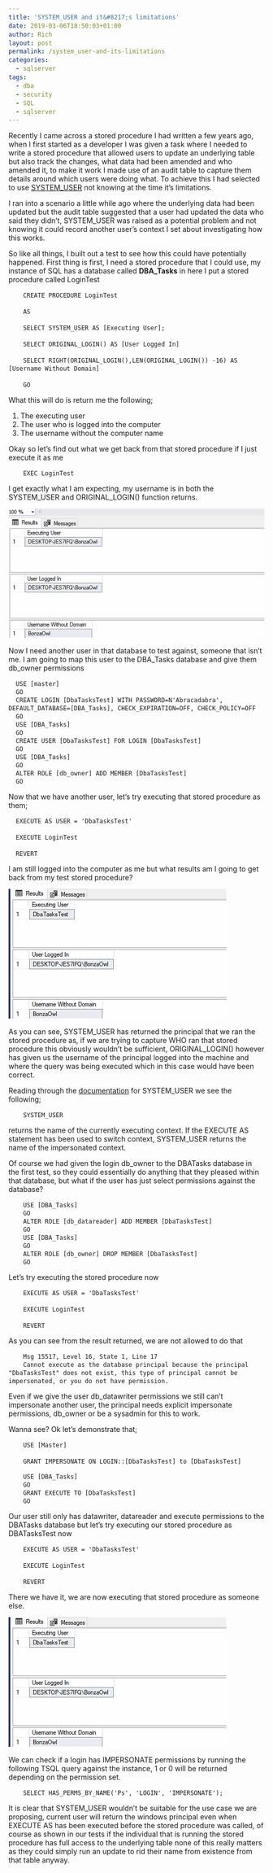 ```yaml
---
title: 'SYSTEM_USER and it&#8217;s limitations'
date: 2019-03-06T18:50:03+01:00
author: Rich
layout: post
permalink: /system_user-and-its-limitations
categories:
  - sqlserver
tags:
  - dba
  - security
  - SQL
  - sqlserver
---
```


Recently I came across a stored procedure I had written a few years ago, when I first started as a developer I was given a task where I needed to write a stored procedure that allowed users to update an underlying table but also track the changes, what data had been amended and who amended it, to make it work I made use of an audit table to capture them details around which users were doing what. To achieve this I had selected to use [SYSTEM_USER](https://docs.microsoft.com/en-us/sql/t-sql/functions/system-user-transact-sql?view=sql-server-2017) not knowing at the time it&#8217;s limitations.

I ran into a scenario a little while ago where the underlying data had been updated but the audit table suggested that a user had updated the data who said they didn&#8217;t, SYSTEM_USER was raised as a potential problem and not knowing it could record another user&#8217;s context I set about investigating how this works.

So like all things, I built out a test to see how this could have potentially happened. First thing is first, I need a stored procedure that I could use, my instance of SQL has a database called **DBA_Tasks** in here I put a stored procedure called LoginTest

```
    CREATE PROCEDURE LoginTest
    
    AS
    
    SELECT SYSTEM_USER AS [Executing User];
    
    SELECT ORIGINAL_LOGIN() AS [User Logged In]
    
    SELECT RIGHT(ORIGINAL_LOGIN(),LEN(ORIGINAL_LOGIN()) -16) AS [Username Without Domain]

    GO
```

What this will do is return me the following;

1. The executing user
2. The user who is logged into the computer
3. The username without the computer name

Okay so let&#8217;s find out what we get back from that stored procedure if I just execute it as me

```
    EXEC LoginTest
```

I get exactly what I am expecting, my username is in both the SYSTEM_USER and ORIGINAL_LOGIN() function returns.

![](/img/SystemUser_Result1.png)

Now I need another user in that database to test against, someone that isn&#8217;t me. I am going to map this user to the DBA_Tasks database and give them db_owner permissions

```
  USE [master]
  GO
  CREATE LOGIN [DbaTasksTest] WITH PASSWORD=N'Abracadabra', DEFAULT_DATABASE=[DBA_Tasks], CHECK_EXPIRATION=OFF, CHECK_POLICY=OFF
  GO
  USE [DBA_Tasks]
  GO
  CREATE USER [DbaTasksTest] FOR LOGIN [DbaTasksTest]
  GO
  USE [DBA_Tasks]
  GO
  ALTER ROLE [db_owner] ADD MEMBER [DbaTasksTest]
  GO
```

Now that we have another user, let&#8217;s try executing that stored procedure as them;

```
  EXECUTE AS USER = 'DbaTasksTest'
  
  EXECUTE LoginTest
  
  REVERT
```

I am still logged into the computer as me but what results am I going to get back from my test stored procedure?

![](/img/SystemUser_Result2.png)

As you can see, SYSTEM_USER has returned the principal that we ran the stored procedure as, if we are trying to capture WHO ran that stored procedure this obviously wouldn&#8217;t be sufficient, ORIGINAL_LOGIN() however has given us the username of the principal logged into the machine and where the query was being executed which in this case would have been correct.

Reading through the [documentation](https://docs.microsoft.com/en-us/sql/t-sql/functions/system-user-transact-sql?view=sql-server-2017) for SYSTEM_USER we see the following;

```
    SYSTEM_USER
```

returns the name of the currently executing context. If the EXECUTE AS statement has been used to switch context, SYSTEM_USER returns the name of the impersonated context.

Of course we had given the login db_owner to the DBATasks database in the first test, so they could essentially do anything that they pleased within that database, but what if the user has just select permissions against the database?

```
    USE [DBA_Tasks]
    GO
    ALTER ROLE [db_datareader] ADD MEMBER [DbaTasksTest]
    GO
    USE [DBA_Tasks]
    GO
    ALTER ROLE [db_owner] DROP MEMBER [DbaTasksTest]
    GO
```

Let&#8217;s try executing the stored procedure now

```
    EXECUTE AS USER = 'DbaTasksTest'

    EXECUTE LoginTest

    REVERT
```

As you can see from the result returned, we are not allowed to do that

```
    Msg 15517, Level 16, State 1, Line 17
    Cannot execute as the database principal because the principal "DbaTasksTest" does not exist, this type of principal cannot be impersonated, or you do not have permission.
```

Even if we give the user db_datawriter permissions we still can&#8217;t impersonate another user, the principal needs explicit impersonate permissions, db_owner or be a sysadmin for this to work.

Wanna see? Ok let&#8217;s demonstrate that;

```
    USE [Master]

    GRANT IMPERSONATE ON LOGIN::[DbaTasksTest] to [DbaTasksTest]
```

```
    USE [DBA_Tasks]
    GO
    GRANT EXECUTE TO [DbaTasksTest]
    GO
```

Our user still only has datawriter, datareader and execute permissions to the DBATasks database but let&#8217;s try executing our stored procedure as DBATasksTest now

```
    EXECUTE AS USER = 'DbaTasksTest'
  
    EXECUTE LoginTest
  
    REVERT
```

There we have it, we are now executing that stored procedure as someone else.

![](/img/SystemUser_Result2.png)

We can check if a login has IMPERSONATE permissions by running the following TSQL query against the instance, 1 or 0 will be returned depending on the permission set.

```
    SELECT HAS_PERMS_BY_NAME('Ps', 'LOGIN', 'IMPERSONATE');
```

It is clear that SYSTEM_USER wouldn&#8217;t be suitable for the use case we are proposing, current user will return the windows principal even when EXECUTE AS has been executed before the stored procedure was called, of course as shown in our tests if the individual that is running the stored procedure has full access to the underlying table none of this really matters as they could simply run an update to rid their name from existence from that table anyway.

